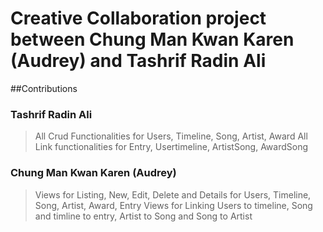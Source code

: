 # Creative Collaboration project between Chung Man Kwan Karen (Audrey) and Tashrif Radin Ali
##Contributions
### Tashrif Radin Ali
>All Crud Functionalities for Users, Timeline, Song, Artist, Award
>All Link functionalities for Entry, Usertimeline, ArtistSong, AwardSong

### Chung Man Kwan Karen (Audrey)
>Views for Listing, New, Edit, Delete and Details for Users, Timeline, Song, Artist, Award, Entry
>Views for Linking Users to timeline, Song and timline to entry, Artist to Song and Song to Artist
